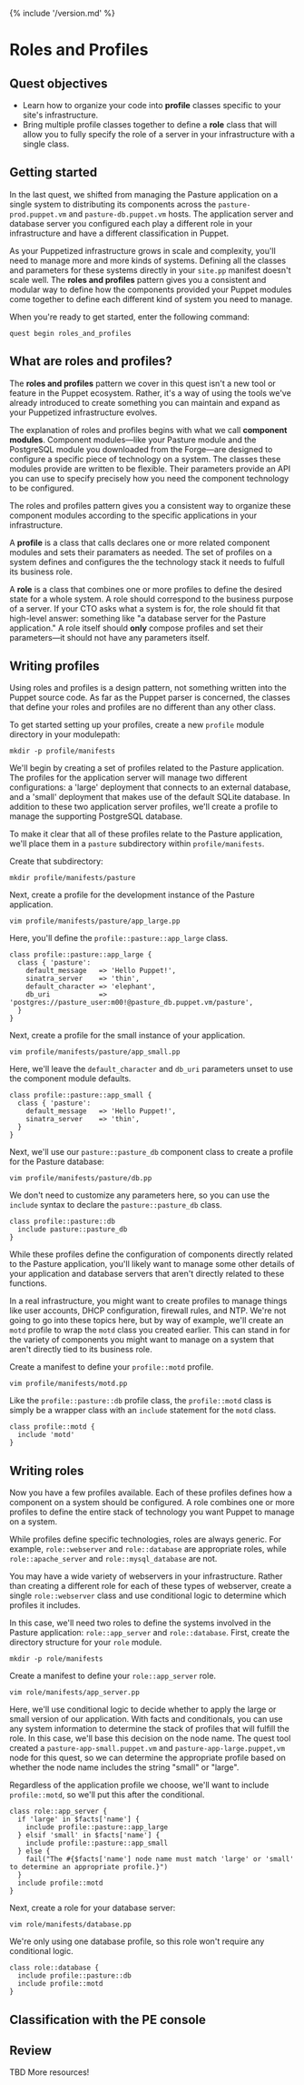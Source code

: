{% include '/version.md' %}

# Roles and Profiles

## Quest objectives

- Learn how to organize your code into **profile** classes specific to your
  site's infrastructure.
- Bring multiple profile classes together to define a **role** class that will
  allow you to fully specify the role of a server in your infrastructure with a
  single class.

## Getting started

In the last quest, we shifted from managing the Pasture application on a single
system to distributing its components across the `pasture-prod.puppet.vm` and
`pasture-db.puppet.vm` hosts. The application server and database server you
configured each play a different role in your infrastructure and have a
different classification in Puppet.

As your Puppetized infrastructure grows in scale and complexity, you'll need to
manage more and more kinds of systems.  Defining all the classes and parameters
for these systems directly in your `site.pp` manifest doesn't scale well. The
**roles and profiles** pattern gives you a consistent and modular way to define
how the components provided your Puppet modules come together to define each
different kind of system you need to manage.

When you're ready to get started, enter the following command:

    quest begin roles_and_profiles

## What are roles and profiles?

The **roles and profiles** pattern we cover in this quest isn't a new tool or
feature in the Puppet ecosystem. Rather, it's a way of using the tools we've
already introduced to create something you can maintain and expand as your
Puppetized infrastructure evolves.

The explanation of roles and profiles begins with what we call **component
modules**. Component modules—like your Pasture module and the PostgreSQL module
you downloaded from the Forge—are designed to configure a specific piece of
technology on a system. The classes these modules provide are written to be
flexible. Their parameters provide an API you can use to specify precisely how
you need the component technology to be configured.

The roles and profiles pattern gives you a consistent way to organize these
component modules according to the specific applications in your
infrastructure.

A **profile** is a class that calls declares one or more related component
modules and sets their paramaters as needed. The set of profiles on a system
defines and configures the the technology stack it needs to fulfull its
business role.

A **role** is a class that combines one or more profiles to define the desired
state for a whole system. A role should correspond to the business purpose of a
server. If your CTO asks what a system is for, the role should fit that
high-level answer: something like "a database server for the Pasture
application." A role itself should **only** compose profiles and set their
parameters—it should not have any parameters itself.

## Writing profiles

Using roles and profiles is a design pattern, not something written into the
Puppet source code. As far as the Puppet parser is concerned, the classes that
define your roles and profiles are no different than any other class.

To get started setting up your profiles, create a new `profile` module
directory in your modulepath:

    mkdir -p profile/manifests

We'll begin by creating a set of profiles related to the Pasture application.
The profiles for the application server will manage two different
configurations: a 'large' deployment that connects to an external database, and
a 'small' deployment that makes use of the default SQLite database. In addition
to these two application server profiles, we'll create a profile to manage the
supporting PostgreSQL database.

To make it clear that all of these profiles relate to the Pasture application,
we'll place them in a `pasture` subdirectory within `profile/manifests`.

Create that subdirectory:

    mkdir profile/manifests/pasture

Next, create a profile for the development instance of the Pasture application.

    vim profile/manifests/pasture/app_large.pp

Here, you'll define the `profile::pasture::app_large` class.

```puppet
class profile::pasture::app_large {
  class { 'pasture':
    default_message   => 'Hello Puppet!',
    sinatra_server    => 'thin',
    default_character => 'elephant',
    db_uri            => 'postgres://pasture_user:m00!@pasture_db.puppet.vm/pasture',
  }
}
```

Next, create a profile for the small instance of your application.

    vim profile/manifests/pasture/app_small.pp

Here, we'll leave the `default_character` and `db_uri` parameters unset to use
the component module defaults.

```puppet
class profile::pasture::app_small {
  class { 'pasture':
    default_message   => 'Hello Puppet!',
    sinatra_server    => 'thin',
  }
}
```

Next, we'll use our `pasture::pasture_db` component class to create a profile
for the Pasture database:

    vim profile/manifests/pasture/db.pp

We don't need to customize any parameters here, so you can use the `include`
syntax to declare the `pasture::pasture_db` class.

```puppet
class profile::pasture::db
  include pasture::pasture_db
}
```

While these profiles define the configuration of components directly related to
the Pasture application, you'll likely want to manage some other details of
your application and database servers that aren't directly related to these
functions.

In a real infrastructure, you might want to create profiles to manage things
like user accounts, DHCP configuration, firewall rules, and NTP. We're not
going to go into these topics here, but by way of example, we'll create an
`motd` profile to wrap the `motd` class you created earlier. This can stand in
for the variety of components you might want to manage on a system that
aren't directly tied to its business role.

Create a manifest to define your `profile::motd` profile.

    vim profile/manifests/motd.pp

Like the `profile::pasture::db` profile class, the `profile::motd` class is
simply be a wrapper class with an `include` statement for the `motd` class.

```puppet
class profile::motd {
  include 'motd'
}
```

## Writing roles

Now you have a few profiles available. Each of these profiles defines how a
component on a system should be configured. A role combines one or more
profiles to define the entire stack of technology you want Puppet to manage on
a system.

While profiles define specific technologies, roles are always generic. For
example, `role::webserver` and `role::database` are appropriate roles, while
`role::apache_server` and `role::mysql_database` are not.

You may have a wide variety of webservers in your infrastructure. Rather than
creating a different role for each of these types of webserver, create a single
`role::webserver` class and use conditional logic to determine which profiles
it includes.

In this case, we'll need two roles to define the systems involved in the
Pasture application: `role::app_server` and `role::database`. First, create the
directory structure for your `role` module.

    mkdir -p role/manifests

Create a manifest to define your `role::app_server` role.

    vim role/manifests/app_server.pp

Here, we'll use conditional logic to decide whether to apply the large or small
version of our application.  With facts and conditionals, you can use any
system information to determine the stack of profiles that will fulfill the
role.  In this case, we'll base this decision on the node name. The quest tool
created a `pasture-app-small.puppet.vm` and `pasture-app-large.puppet,vm` node
for this quest, so we can determine the appropriate profile based on whether
the node name includes the string "small" or "large".

Regardless of the application profile we choose, we'll want to include
`profile::motd`, so we'll put this after the conditional.

```puppet
class role::app_server {
  if 'large' in $facts['name'] {
    include profile::pasture::app_large
  } elsif 'small' in $facts['name'] {
    include profile::pasture::app_small
  } else {
    fail("The #{$facts['name'] node name must match 'large' or 'small' to determine an appropriate profile.}")
  }
  include profile::motd
}
```

Next, create a role for your database server:

    vim role/manifests/database.pp

We're only using one database profile, so this role won't require any
conditional logic.

```puppet
class role::database {
  include profile::pasture::db
  include profile::motd
}
```

## Classification with the PE console

  

## Review

TBD
More resources!

